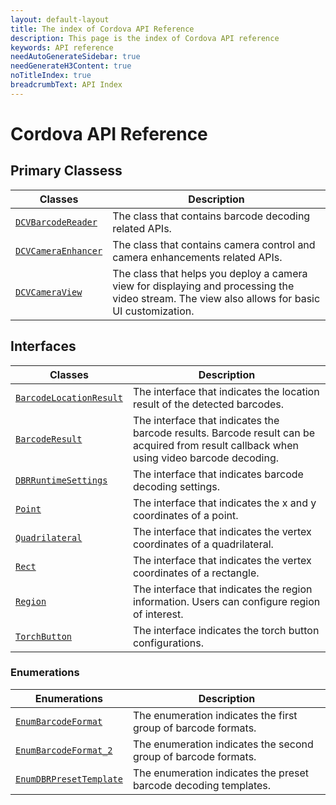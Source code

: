 ```yaml
---
layout: default-layout
title: The index of Cordova API Reference
description: This page is the index of Cordova API reference
keywords: API reference
needAutoGenerateSidebar: true
needGenerateH3Content: true
noTitleIndex: true
breadcrumbText: API Index
---
```


# Cordova API Reference

## Primary Classess

| Classes | Description |
| ------- | ----------- |
| [`DCVBarcodeReader`](barcode-reader.md) | The class that contains barcode decoding related APIs. |
| [`DCVCameraEnhancer`](camera-enhancer.md) | The class that contains camera control and camera enhancements related APIs. |
| [`DCVCameraView`](camera-view.md) | The class that helps you deploy a camera view for displaying and processing the video stream. The view also allows for basic UI customization. |

## Interfaces

| Classes | Description |
| ------- | ----------- |
| [`BarcodeLocationResult`](interface-barcode-location-result.md) | The interface that indicates the location result of the detected barcodes. |
| [`BarcodeResult`](interface-barcode-result.md) | The interface that indicates the barcode results. Barcode result can be acquired from result callback when using video barcode decoding. |
| [`DBRRuntimeSettings`](interface-dbr-runtime-settings.md) | The interface that indicates barcode decoding settings. |
| [`Point`](interface-point.md) | The interface that indicates the x and y coordinates of a point. |
| [`Quadrilateral`](interface-quadrilateral.md) | The interface that indicates the vertex coordinates of a quadrilateral.|
| [`Rect`](interface-rect.md) | The interface that indicates the vertex coordinates of a rectangle. |
| [`Region`](interface-region.md) | The interface that indicates the region information. Users can configure region of interest. |
| [`TorchButton`](interface-torch-button.md) | The interface indicates the torch button configurations. |

### Enumerations

| Enumerations | Description |
| ------------ | ----------- |
| [`EnumBarcodeFormat`](enum-barcode-format.md) | The enumeration indicates the first group of barcode formats. |
| [`EnumBarcodeFormat_2`](enum-barcode-format2.md) | The enumeration indicates the second group of barcode formats. |
| [`EnumDBRPresetTemplate`](enum-dbr-preset-template.md) | The enumeration indicates the preset barcode decoding templates. |
